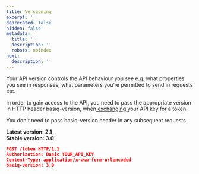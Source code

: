 ```yaml
---
title: Versioning
excerpt: ''
deprecated: false
hidden: false
metadata:
  title: ''
  description: ''
  robots: noindex
next:
  description: ''
---
```

Your API version controls the API behaviour you see e.g. what properties you see in responses, what parameters you’re permitted to send in requests etc.

In order to gain access to the API, you need to pass the appropriate version in HTTP header basiq-version, when[ exchanging ](https://api.basiq.io/reference/authentication)your API key for a token. 

You don't need to pass basiq-version header in any subsequent requests. 

**Latest version: 2.1**\
**Stable version: 3.0**

```json Example Request
POST /token HTTP/1.1
Authorization: Basic YOUR_API_KEY
Content-Type: application/x-www-form-urlencoded
basiq-version: 3.0
```
